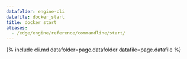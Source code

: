 ```yaml
---
datafolder: engine-cli
datafile: docker_start
title: docker start
aliases:
  - /edge/engine/reference/commandline/start/
---
```

<!--
This page is automatically generated from Docker's source code. If you want to
suggest a change to the text that appears here, open a ticket or pull request
in the source repository on GitHub:

https://github.com/docker/cli
-->

{% include cli.md datafolder=page.datafolder datafile=page.datafile %}
